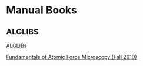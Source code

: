 Manual Books
===================

ALGLIBS
----------

[ALGLIBs](alglib.html)

[Fundamentals of Atomic Force Microscopy (Fall 2010)](ME597.md)

